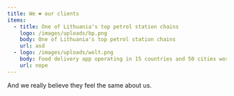 ```yaml
---
title: We ❤️ our clients
items:
  - title: One of Lithuania's top petrol station chains
    logo: /images/uploads/bp.png
    body: One of Lithuania's top petrol station chains
    url: asd
  - logo: /images/uploads/wolt.png
    body: Food delivery app operating in 15 countries and 50 cities worldwide
    url: nope
---
```

And we really believe they feel the same about us.
